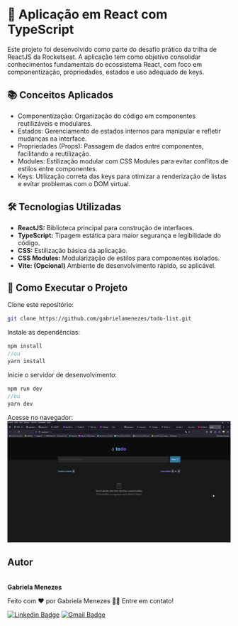 # 🚀 Aplicação em React com TypeScript

Este projeto foi desenvolvido como parte do desafio prático da trilha de ReactJS da Rocketseat. A aplicação tem como objetivo consolidar conhecimentos fundamentais do ecossistema React, com foco em componentização, propriedades, estados e uso adequado de keys.
## 📚 Conceitos Aplicados
* Componentização: Organização do código em componentes reutilizáveis e modulares.
* Estados: Gerenciamento de estados internos para manipular e refletir mudanças na interface.
* Propriedades (Props): Passagem de dados entre componentes, facilitando a reutilização.
* Modules: Estilização modular com CSS Modules para evitar conflitos de estilos entre componentes.
* Keys: Utilização correta das keys para otimizar a renderização de listas e evitar problemas com o DOM virtual.

## 🛠️ Tecnologias Utilizadas
* **ReactJS:** Biblioteca principal para construção de interfaces.
* **TypeScript:** Tipagem estática para maior segurança e legibilidade do código.
* **CSS:** Estilização básica da aplicação.
* **CSS Modules:** Modularização de estilos para componentes isolados.
* **Vite: (Opcional)** Ambiente de desenvolvimento rápido, se aplicável.

## 🚀 Como Executar o Projeto
Clone este repositório:

```bash
git clone https://github.com/gabrielamenezes/todo-list.git
```
Instale as dependências:
```js
npm install
//ou
yarn install
```

Inicie o servidor de desenvolvimento:
```js
npm run dev
//ou
yarn dev
```
Acesse no navegador:
<img src=".github/todo.gif">

## Autor
<img style="border-radius: 50%;" src="https://avatars3.githubusercontent.com/u/64161478?s=460&u=1356f8b491eecccaeb9afb16c34beb8a00c75cf3&v=4" width="100px;" alt=""/>
 <br />
 <b>Gabriela Menezes</b></a>


Feito com ❤️ por Gabriela Menezes 👋🏽 Entre em contato!

[![Linkedin Badge](https://img.shields.io/badge/-Gabriela-blue?style=flat-square&logo=Linkedin&logoColor=white&link=https://www.linkedin.com/in/gabimenezesdev/)](https://www.linkedin.com/in/gabimenezesdev/) 
[![Gmail Badge](https://img.shields.io/badge/-gabimenezess10@gmail.com-c14438?style=flat-square&logo=Gmail&logoColor=white&link=mailto:gabimenezess10@gmail.com)](mailto:gabimenezess)
